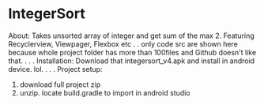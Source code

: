 # IntegerSort
About:
Takes unsorted array of integer and get sum of the max 2. Featuring Recyclerview, Viewpager, Flexbox etc
.
.
only code src are shown here because whole project folder has more than 100files and Github doesn't like that.
.
.
.
Installation:
Download that integersort_v4.apk and install in android device. lol.
.
.
.
Project setup:
1. download full project zip
2. unzip. locate build.gradle to import in android studio
